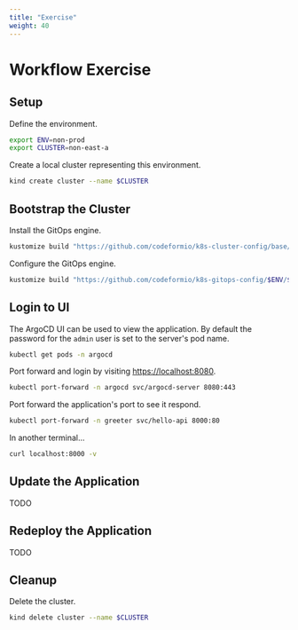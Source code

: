 ```yaml
---
title: "Exercise"
weight: 40
---
```


# Workflow Exercise

## Setup

Define the environment.

```sh
export ENV=non-prod
export CLUSTER=non-east-a
```

Create a local cluster representing this environment.

```sh
kind create cluster --name $CLUSTER
```

## Bootstrap the Cluster

Install the GitOps engine.

```sh
kustomize build "https://github.com/codeformio/k8s-cluster-config/base/argocd?ref=$ENV" | kubectl apply -f -
```

Configure the GitOps engine.

```sh
kustomize build "https://github.com/codeformio/k8s-gitops-config/$ENV/$CLUSTER?ref=$ENV" | kubectl apply -f -
```

## Login to UI

The ArgoCD UI can be used to view the application. By default the password for the `admin` user is set to the server's pod name.

```sh
kubectl get pods -n argocd
```

Port forward and login by visiting [https://localhost:8080](https://localhost:8080).

```sh
kubectl port-forward -n argocd svc/argocd-server 8080:443
```

Port forward the application's port to see it respond.

```sh
kubectl port-forward -n greeter svc/hello-api 8000:80
```

In another terminal...

```sh
curl localhost:8000 -v
```

## Update the Application

TODO

## Redeploy the Application

TODO

## Cleanup

Delete the cluster.

```sh
kind delete cluster --name $CLUSTER
```
